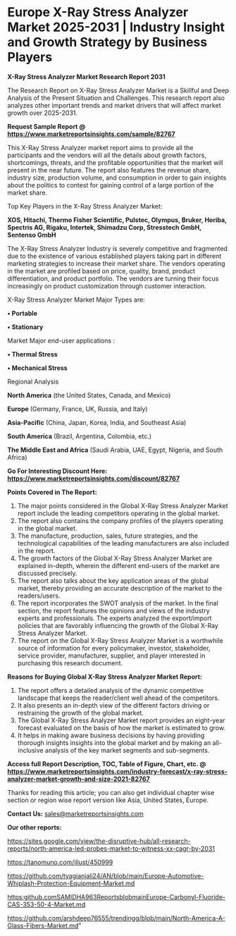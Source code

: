 # Europe X-Ray Stress Analyzer Market 2025-2031 | Industry Insight and Growth Strategy by Business Players

<strong>X-Ray Stress Analyzer Market Research Report 2031</strong>

The Research Report on X-Ray Stress Analyzer Market is a Skillful and Deep Analysis of the Present Situation and Challenges. This research report also analyzes other important trends and market drivers that will affect market growth over 2025-2031.

<strong>Request Sample Report @ <a href=https://www.marketreportsinsights.com/sample/82767>https://www.marketreportsinsights.com/sample/82767</a></strong>

This X-Ray Stress Analyzer market report aims to provide all the participants and the vendors will all the details about growth factors, shortcomings, threats, and the profitable opportunities that the market will present in the near future. The report also features the revenue share, industry size, production volume, and consumption in order to gain insights about the politics to contest for gaining control of a large portion of the market share.

Top Key Players in the X-Ray Stress Analyzer Market:

<strong>XOS, Hitachi, Thermo Fisher Scientific, Pulstec, Olympus, Bruker, Horiba, Spectris AG, Rigaku, Intertek, Shimadzu Corp, Stresstech GmbH, Sentenso GmbH</strong>

The X-Ray Stress Analyzer Industry is severely competitive and fragmented due to the existence of various established players taking part in different marketing strategies to increase their market share. The vendors operating in the market are profiled based on price, quality, brand, product differentiation, and product portfolio. The vendors are turning their focus increasingly on product customization through customer interaction.

X-Ray Stress Analyzer Market Major Types are:

<strong>• Portable

• Stationary</strong>

Market Major end-user applications :

<strong>• Thermal Stress

• Mechanical Stress</strong>

Regional Analysis

</u><strong><b>North America</b></strong> (the United States, Canada, and Mexico)

<strong><b>Europe </b></strong>(Germany, France, UK, Russia, and Italy)

<strong><b>Asia-Pacific</b></strong> (China, Japan, Korea, India, and Southeast Asia)

<strong><b>South America</b></strong> (Brazil, Argentina, Colombia, etc.)

<strong><b>The Middle East and Africa</b></strong> (Saudi Arabia, UAE, Egypt, Nigeria, and South Africa)

<strong>Go For Interesting Discount Here: <a href=https://www.marketreportsinsights.com/discount/82767>https://www.marketreportsinsights.com/discount/82767</a></strong>

<strong>Points Covered in The Report:</strong>
<ol>
  <li>The major points considered in the Global X-Ray Stress Analyzer Market report include the leading competitors operating in the global market.</li>
  <li>The report also contains the company profiles of the players operating in the global market.</li>
  <li>The manufacture, production, sales, future strategies, and the technological capabilities of the leading manufacturers are also included in the report.</li>
  <li>The growth factors of the Global X-Ray Stress Analyzer Market are explained in-depth, wherein the different end-users of the market are discussed precisely.</li>
  <li>The report also talks about the key application areas of the global market, thereby providing an accurate description of the market to the readers/users.</li>
  <li>The report incorporates the SWOT analysis of the market. In the final section, the report features the opinions and views of the industry experts and professionals. The experts analyzed the export/import policies that are favorably influencing the growth of the Global X-Ray Stress Analyzer Market.</li>
  <li>The report on the Global X-Ray Stress Analyzer Market is a worthwhile source of information for every policymaker, investor, stakeholder, service provider, manufacturer, supplier, and player interested in purchasing this research document.</li>
</ol>
<strong>Reasons for Buying Global X-Ray Stress Analyzer Market Report:</strong>

<ol>
  <li>The report offers a detailed analysis of the dynamic competitive landscape that keeps the reader/client well ahead of the competitors.</li>
  <li>It also presents an in-depth view of the different factors driving or restraining the growth of the global market.</li>
  <li>The Global X-Ray Stress Analyzer Market report provides an eight-year forecast evaluated on the basis of how the market is estimated to grow.</li>
  <li>It helps in making aware business decisions by having providing thorough insights insights into the global market and by making an all-inclusive analysis of the key market segments and sub-segments.</li>
</ol>
<strong>Access full Report Description, TOC, Table of Figure, Chart, etc. @ <a href=https://www.marketreportsinsights.com/industry-forecast/x-ray-stress-analyzer-market-growth-and-size-2021-82767>https://www.marketreportsinsights.com/industry-forecast/x-ray-stress-analyzer-market-growth-and-size-2021-82767</a></strong>


Thanks for reading this article; you can also get individual chapter wise section or region wise report version like Asia, United States, Europe.

<strong>Contact Us:</strong>
sales@marketreportsinsights.com

<strong>Our other reports:</strong>

<a href=https://sites.google.com/view/the-disruptive-hub/all-research-reports/north-america-led-probes-market-to-witness-xx-cagr-by-2031>https://sites.google.com/view/the-disruptive-hub/all-research-reports/north-america-led-probes-market-to-witness-xx-cagr-by-2031</a>

<a href=https://tanomuno.com/illust/450999>https://tanomuno.com/illust/450999</a>

<a href=https://github.com/tyagianjali24/AN/blob/main/Europe-Automotive-Whiplash-Protection-Equipment-Market.md>https://github.com/tyagianjali24/AN/blob/main/Europe-Automotive-Whiplash-Protection-Equipment-Market.md</a>

<a href=https:github.comSAMIDHA963ReportsblobmainEurope-Carbonyl-Fluoride-CAS-353-50-4-Market.md>https:github.comSAMIDHA963ReportsblobmainEurope-Carbonyl-Fluoride-CAS-353-50-4-Market.md</a>

<a href=https://github.com/arshdeep76555/trendingg/blob/main/North-America-A-Glass-Fibers-Market.md>https://github.com/arshdeep76555/trendingg/blob/main/North-America-A-Glass-Fibers-Market.md</a>"
